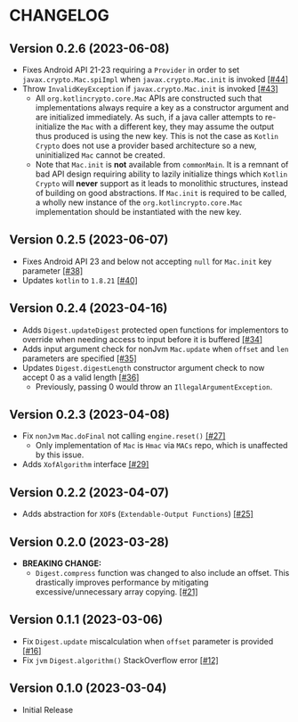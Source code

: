 # CHANGELOG

## Version 0.2.6 (2023-06-08)
 - Fixes Android API 21-23 requiring a `Provider` in order to set
   `javax.crypto.Mac.spiImpl` when `javax.crypto.Mac.init` is
   invoked [[#44]][44]
 - Throw `InvalidKeyException` if `javax.crypto.Mac.init` is invoked [[#43]][43]
     - All `org.kotlincrypto.core.Mac` APIs are constructed such that
       implementations always require a key as a constructor argument
       and are initialized immediately. As such, if a java caller
       attempts to re-initialize the `Mac` with a different key, they
       may assume the output thus produced is using the new key. This
       is not the case as `Kotlin Crypto` does not use a provider based
       architecture so a new, uninitialized `Mac` cannot be created.
     - Note that `Mac.init` is **not** available from `commonMain`. It is
       a remnant of bad API design requiring ability to lazily initialize
       things which `Kotlin Crypto` will **never** support as it leads
       to monolithic structures, instead of building on good abstractions.
       If `Mac.init` is required to be called, a wholly new instance of the
       `org.kotlincrypto.core.Mac` implementation should be instantiated
       with the new key.

## Version 0.2.5 (2023-06-07)
 - Fixes Android API 23 and below not accepting `null` for `Mac.init` key
   parameter [[#38]][38]
 - Updates `kotlin` to `1.8.21` [[#40]][40]

## Version 0.2.4 (2023-04-16)
 - Adds `Digest.updateDigest` protected open functions for implementors 
   to override when needing access to input before it is buffered [[#34]][34]
 - Adds input argument check for nonJvm `Mac.update` when `offset` and `len` 
   parameters are specified [[#35]][35]
 - Updates `Digest.digestLength` constructor argument check to now accept 0 
   as a valid length [[#36]][36]
     - Previously, passing 0 would throw an `IllegalArgumentException`.

## Version 0.2.3 (2023-04-08)
 - Fix `nonJvm` `Mac.doFinal` not calling `engine.reset()` [[#27]][27]
     - Only implementation of `Mac` is `Hmac` via `MACs` repo, which is
       unaffected by this issue.
 - Adds `XofAlgorithm` interface [[#29]][29]

## Version 0.2.2 (2023-04-07)
 - Adds abstraction for `XOF`s (`Extendable-Output Functions`) [[#25]][25]

## Version 0.2.0 (2023-03-28)
 - **BREAKING CHANGE:**
     - `Digest.compress` function was changed to also include an offset.
       This drastically improves performance by mitigating excessive/unnecessary
       array copying. [[#21]][21]

## Version 0.1.1 (2023-03-06)
 - Fix `Digest.update` miscalculation when `offset` parameter is provided [[#16]][16]
 - Fix `jvm` `Digest.algorithm()` StackOverflow error [[#12]][12]

## Version 0.1.0 (2023-03-04)
 - Initial Release

[12]: https://github.com/KotlinCrypto/core/pull/12
[16]: https://github.com/KotlinCrypto/core/pull/16
[21]: https://github.com/KotlinCrypto/core/pull/21
[25]: https://github.com/KotlinCrypto/core/pull/25
[27]: https://github.com/KotlinCrypto/core/pull/27
[29]: https://github.com/KotlinCrypto/core/pull/29
[34]: https://github.com/KotlinCrypto/core/pull/34
[35]: https://github.com/KotlinCrypto/core/pull/35
[36]: https://github.com/KotlinCrypto/core/pull/36
[38]: https://github.com/KotlinCrypto/core/pull/38
[40]: https://github.com/KotlinCrypto/core/pull/40
[43]: https://github.com/KotlinCrypto/core/pull/43
[44]: https://github.com/KotlinCrypto/core/pull/44
